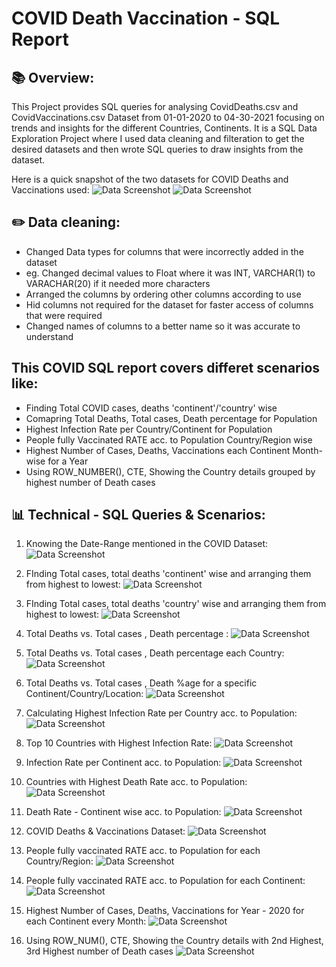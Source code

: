 # COVID Death Vaccination - SQL Report

## 📚 Overview:

This Project provides SQL queries for analysing CovidDeaths.csv and CovidVaccinations.csv Dataset from 01-01-2020 to 04-30-2021 focusing on trends and insights for the different Countries, Continents.
It is a SQL Data Exploration Project where I used data cleaning and filteration to get the desired datasets and then wrote SQL queries to draw insights from the dataset.

Here is a quick snapshot of the two datasets for COVID Deaths and Vaccinations used:
![Data Screenshot](https://github.com/dipshisingh31/COVID-Death-Vaccination_SQLReport/blob/main/COVID_Deaths.jpg)
![Data Screenshot](https://github.com/dipshisingh31/COVID-Death-Vaccination_SQLReport/blob/main/COVID_Vaccinations.jpg)


## ✏️ Data cleaning:

- Changed Data types for columns that were incorrectly added in the dataset
- eg. Changed decimal values to Float where it was INT, VARCHAR(1) to VARACHAR(20) if it needed more characters
- Arranged the columns by ordering other columns according to use
- Hid columns not required for the dataset for faster access of columns that were required
- Changed names of columns to a better name so it was accurate to understand
  

## This COVID SQL report covers differet scenarios like:
- Finding Total COVID cases, deaths 'continent'/'country' wise
- Comapring Total Deaths, Total cases, Death percentage for Population
- Highest Infection Rate per Country/Continent for Population
- People fully Vaccinated RATE acc. to Population Country/Region wise
- Highest Number of Cases, Deaths, Vaccinations each Continent Month-wise for a Year
- Using ROW_NUMBER(), CTE, Showing the Country details grouped by highest number of Death cases


## 📊 Technical - SQL Queries & Scenarios:

1. Knowing the Date-Range mentioned in the COVID Dataset:
        ![Data Screenshot](https://github.com/dipshisingh31/COVID-Death-Vaccination_SQLReport/blob/main/SQL1.jpg)

2. FInding Total cases, total deaths 'continent' wise and arranging them from highest to lowest:
        ![Data Screenshot](https://github.com/dipshisingh31/COVID-Death-Vaccination_SQLReport/blob/main/SQL2.jpg)

3. FInding Total cases, total deaths 'country' wise and arranging them from highest to lowest:
        ![Data Screenshot](https://github.com/dipshisingh31/COVID-Death-Vaccination_SQLReport/blob/main/SQL3.jpg)

4. Total Deaths vs. Total cases , Death percentage :
        ![Data Screenshot](https://github.com/dipshisingh31/COVID-Death-Vaccination_SQLReport/blob/main/SQL4.jpg)

5. Total Deaths vs. Total cases , Death percentage each Country:
        ![Data Screenshot](https://github.com/dipshisingh31/COVID-Death-Vaccination_SQLReport/blob/main/SQL5.jpg)

6. Total Deaths vs. Total cases , Death %age for a specific Continent/Country/Location:
        ![Data Screenshot](https://github.com/dipshisingh31/COVID-Death-Vaccination_SQLReport/blob/main/SQL6.jpg)

7. Calculating Highest Infection Rate per Country acc. to Population:
        ![Data Screenshot](https://github.com/dipshisingh31/COVID-Death-Vaccination_SQLReport/blob/main/SQL7.jpg)

8. Top 10 Countries with  Highest Infection Rate:
        ![Data Screenshot](https://github.com/dipshisingh31/COVID-Death-Vaccination_SQLReport/blob/main/SQL8.jpg)

9. Infection Rate per Continent acc. to Population:
        ![Data Screenshot](https://github.com/dipshisingh31/COVID-Death-Vaccination_SQLReport/blob/main/SQL9.jpg)

10. Countries with  Highest Death Rate acc. to Population:
        ![Data Screenshot](https://github.com/dipshisingh31/COVID-Death-Vaccination_SQLReport/blob/main/SQL10.jpg)

11. Death Rate - Continent wise acc. to Population:
        ![Data Screenshot](https://github.com/dipshisingh31/COVID-Death-Vaccination_SQLReport/blob/main/SQL11.jpg)

12. COVID Deaths & Vaccinations Dataset:
       ![Data Screenshot](https://github.com/dipshisingh31/COVID-Death-Vaccination_SQLReport/blob/main/SQL12.jpg)

13. People fully vaccinated RATE acc. to Population for each Country/Region:
        ![Data Screenshot](https://github.com/dipshisingh31/COVID-Death-Vaccination_SQLReport/blob/main/SQL13.jpg)

14. People fully vaccinated RATE acc. to Population for each Continent:
        ![Data Screenshot](https://github.com/dipshisingh31/COVID-Death-Vaccination_SQLReport/blob/main/SQL14.jpg)

15. Highest Number of Cases, Deaths, Vaccinations for Year - 2020 for each Continent every Month:
        ![Data Screenshot](https://github.com/dipshisingh31/COVID-Death-Vaccination_SQLReport/blob/main/SQL15.jpg)

16. Using ROW_NUM(), CTE, Showing the Country details with 2nd Highest, 3rd Highest number of Death cases
        ![Data Screenshot](https://github.com/dipshisingh31/COVID-Death-Vaccination_SQLReport/blob/main/SQL16.jpg)

